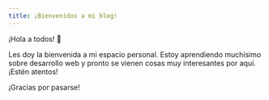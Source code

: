 ```yaml
---
title: ¡Bienvenidos a mi blog!
---
```


¡Hola a todos! 👋

Les doy la bienvenida a mi espacio personal. Estoy aprendiendo muchísimo sobre desarrollo web y pronto se vienen cosas muy interesantes por aquí. ¡Estén atentos!

¡Gracias por pasarse!
